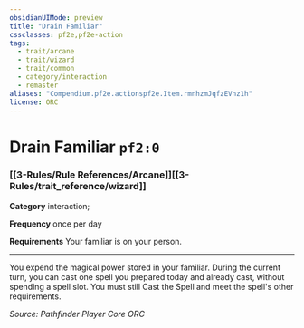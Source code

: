 ```yaml
---
obsidianUIMode: preview
title: "Drain Familiar"
cssclasses: pf2e,pf2e-action
tags:
  - trait/arcane
  - trait/wizard
  - trait/common
  - category/interaction
  - remaster
aliases: "Compendium.pf2e.actionspf2e.Item.rmnhzmJqfzEVnz1h"
license: ORC
---
```

# Drain Familiar `pf2:0`

### [[3-Rules/Rule References/Arcane]][[3-Rules/trait_reference/wizard]]

**Category** interaction; 




**Frequency** once per day

**Requirements** Your familiar is on your person.

* * *

You expend the magical power stored in your familiar. During the current turn, you can cast one spell you prepared today and already cast, without spending a spell slot. You must still Cast the Spell and meet the spell's other requirements.

*Source: Pathfinder Player Core*
*ORC*